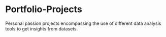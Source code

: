 # Portfolio-Projects
Personal passion projects encompassing the use of different data analysis tools to get insights from datasets.
